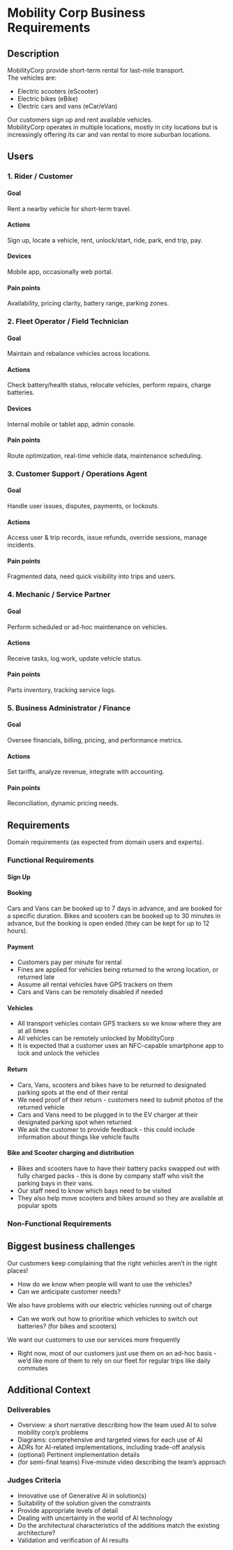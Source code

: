 # Mobility Corp Business Requirements

## Description
MobilityCorp provide short-term rental for last-mile transport.  
The vehicles are:
- Electric scooters (eScooter)
- Electric bikes (eBike)
- Electric cars and vans (eCar/eVan)

Our customers sign up and rent available vehicles.  
MobilityCorp operates in multiple locations, mostly in city locations but is increasingly offering its car
and van rental to more suburban locations.

## Users
### 1. Rider / Customer

#### Goal
Rent a nearby vehicle for short-term travel.
#### Actions
Sign up, locate a vehicle, rent, unlock/start, ride, park, end trip, pay.
#### Devices
Mobile app, occasionally web portal.
#### Pain points
Availability, pricing clarity, battery range, parking zones.

### 2. Fleet Operator / Field Technician
#### Goal
Maintain and rebalance vehicles across locations.
#### Actions
Check battery/health status, relocate vehicles, perform repairs, charge batteries.
#### Devices
Internal mobile or tablet app, admin console.
#### Pain points
Route optimization, real-time vehicle data, maintenance scheduling.

### 3. Customer Support / Operations Agent
#### Goal
Handle user issues, disputes, payments, or lockouts.
#### Actions
Access user & trip records, issue refunds, override sessions, manage incidents.
#### Pain points
Fragmented data, need quick visibility into trips and users.

### 4. Mechanic / Service Partner
#### Goal
Perform scheduled or ad-hoc maintenance on vehicles.
#### Actions
Receive tasks, log work, update vehicle status.
#### Pain points
Parts inventory, tracking service logs.

### 5. Business Administrator / Finance
#### Goal
Oversee financials, billing, pricing, and performance metrics.
#### Actions
Set tariffs, analyze revenue, integrate with accounting.
#### Pain points
Reconciliation, dynamic pricing needs.

## Requirements
Domain requirements (as expected from domain users and experts).

### Functional Requirements
#### Sign Up
#### Booking
Cars and Vans can be booked up to 7 days in advance, and are booked for a specific duration.
Bikes and scooters can be booked up to 30 minutes in advance, but the booking is open ended (they can be kept for up to 12 hours).
#### Payment
- Customers pay per minute for rental
- Fines are applied for vehicles being returned to the wrong location, or returned late
- Assume all rental vehicles have GPS trackers on them
- Cars and Vans can be remotely disabled if needed
#### Vehicles
- All transport vehicles contain GPS trackers so we know where they are at all times
- All vehicles can be remotely unlocked by MobilityCorp
- It is expected that a customer uses an NFC-capable smartphone app to lock and unlock the vehicles

#### Return
- Cars, Vans, scooters and bikes have to be returned to designated parking spots at the end of their rental
- We need proof of their return - customers need to submit photos of the returned vehicle
- Cars and Vans need to be plugged in to the EV charger at their designated parking spot when returned
- We ask the customer to provide feedback - this could include information about things like vehicle faults

#### Bike and Scooter charging and distribution
- Bikes and scooters have to have their battery packs swapped out with fully charged packs - this is done by company staff who visit the parking bays in their vans.
- Our staff need to know which bays need to be visited
- They also help move scooters and bikes around so they are available at popular spots


### Non-Functional Requirements

## Biggest business challenges
Our customers keep complaining that the right vehicles aren’t in the right places!
- How do we know when people will want to use the vehicles?
- Can we anticipate customer needs?

We also have problems with our electric vehicles running out of charge
- Can we work out how to prioritise which vehicles to switch out batteries? (for bikes and scooters)

We want our customers to use our services more frequently
- Right now, most of our customers just use them on an ad-hoc basis - we’d like more of them to rely on our fleet for regular trips like daily commutes

## Additional Context

### Deliverables
- Overview: a short narrative describing how the team used AI to solve mobility corp’s problems
- Diagrams: comprehensive and targeted views for each use of AI
- ADRs for AI-related implementations, including trade-off analysis
- (optional) Pertinent implementation details
- (for semi-final teams) Five-minute video describing the team’s approach

### Judges Criteria
- Innovative use of Generative AI in solution(s)
- Suitability of the solution given the constraints
- Provide appropriate levels of detail
- Dealing with uncertainty in the world of AI technology
- Do the architectural characteristics of the additions match the existing architecture?
- Validation and verification of AI results